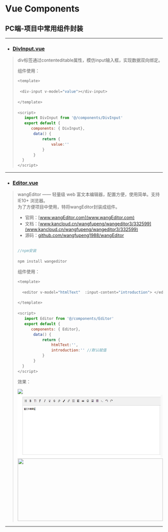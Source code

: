  # Vue Components



## PC端-项目中常用组件封装

---

* ### [DivInput.vue](https://github.com/CloudEmperor/blog/blob/master/components/vue/pc/DivInput.vue)
>
> div标签通过contenteditable属性，模仿input输入框，实现数据双向绑定。
>
> 组件使用：
>
> ```javascript
> <template>
>
>  <div-input v-model="value"></div-input>
>
> </template>
>
><script>
>    import DivInput from '@/components/DivInput'
>    export default {
>       components: { DivInput},
>        data() {
>            return {
>                value:''
>            }
>        }
>   }
></script>
>```


---

* ### [Editor.vue](https://github.com/CloudEmperor/blog/blob/master/components/vue/pc/Editor.vue)
>
> wangEditor —— 轻量级 web 富文本编辑器，配置方便，使用简单。支持 IE10+ 浏览器。<br>
> 为了方便项目中使用，特将wangEditor封装成组件。
>
> - 官网：[www.wangEditor.com](www.wangEditor.com)
> - 文档：[www.kancloud.cn/wangfupeng/wangeditor3/332599](www.kancloud.cn/wangfupeng/wangeditor3/332599)
> - 源码：[github.com/wangfupeng1988/wangEditor](github.com/wangfupeng1988/wangEditor)
>
>```javascript
>
> //npm安装
>
> npm install wangeditor
>
>```
>
> 组件使用：
>
> ```javascript
> <template>
>
>   <editor v-model="htmlText"  :input-content="introduction"> </editor>         
>
> </template>
>
><script>
>    import Editor from '@/components/Editor'
>    export default {
>       components: { Editor},
>        data() {
>            return {
>                htmlText:'',
>                introduction:'' //默认赋值
>            }
>        }
>   }
></script>
>```
>效果：
>
>![](https://github.com/CloudEmperor/blog/blob/master/components/vue/images/wangEditor.jpg)
><img src="images/wangEditor.jpg" width="100%" height="200px"/>
><img src="https://github.com/CloudEmperor/blog/blob/master/components/vue/images/wangEditor.jpg" width="100%" height="200px"/>
>
>


---